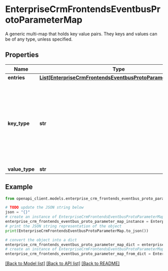 # EnterpriseCrmFrontendsEventbusProtoParameterMap

A generic multi-map that holds key value pairs. They keys and values can be of any type, unless specified.

## Properties

Name | Type | Description | Notes
------------ | ------------- | ------------- | -------------
**entries** | [**List[EnterpriseCrmFrontendsEventbusProtoParameterMapEntry]**](EnterpriseCrmFrontendsEventbusProtoParameterMapEntry.md) |  | [optional] 
**key_type** | **str** | Option to specify key value type for all entries of the map. If provided then field types for all entries must conform to this. | [optional] 
**value_type** | **str** |  | [optional] 

## Example

```python
from openapi_client.models.enterprise_crm_frontends_eventbus_proto_parameter_map import EnterpriseCrmFrontendsEventbusProtoParameterMap

# TODO update the JSON string below
json = "{}"
# create an instance of EnterpriseCrmFrontendsEventbusProtoParameterMap from a JSON string
enterprise_crm_frontends_eventbus_proto_parameter_map_instance = EnterpriseCrmFrontendsEventbusProtoParameterMap.from_json(json)
# print the JSON string representation of the object
print(EnterpriseCrmFrontendsEventbusProtoParameterMap.to_json())

# convert the object into a dict
enterprise_crm_frontends_eventbus_proto_parameter_map_dict = enterprise_crm_frontends_eventbus_proto_parameter_map_instance.to_dict()
# create an instance of EnterpriseCrmFrontendsEventbusProtoParameterMap from a dict
enterprise_crm_frontends_eventbus_proto_parameter_map_from_dict = EnterpriseCrmFrontendsEventbusProtoParameterMap.from_dict(enterprise_crm_frontends_eventbus_proto_parameter_map_dict)
```
[[Back to Model list]](../README.md#documentation-for-models) [[Back to API list]](../README.md#documentation-for-api-endpoints) [[Back to README]](../README.md)


